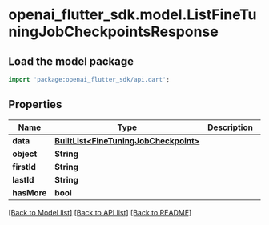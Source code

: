 # openai_flutter_sdk.model.ListFineTuningJobCheckpointsResponse

## Load the model package
```dart
import 'package:openai_flutter_sdk/api.dart';
```

## Properties
Name | Type | Description | Notes
------------ | ------------- | ------------- | -------------
**data** | [**BuiltList&lt;FineTuningJobCheckpoint&gt;**](FineTuningJobCheckpoint.md) |  | 
**object** | **String** |  | 
**firstId** | **String** |  | [optional] 
**lastId** | **String** |  | [optional] 
**hasMore** | **bool** |  | 

[[Back to Model list]](../README.md#documentation-for-models) [[Back to API list]](../README.md#documentation-for-api-endpoints) [[Back to README]](../README.md)


